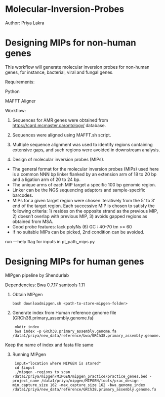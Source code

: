 # Molecular-Inversion-Probes

Author: Priya Lakra

# Designing MIPs for non-human genes
 
This workflow will generate molecular inversion probes for non-human genes, for instance, bacterial, viral and fungal genes.

Requirements:

Python 

MAFFT Aligner

Workflow: 
1. Sequences for AMR genes were obtained from https://card.mcmaster.ca/ontology/ database.
2. Sequences were aligned using MAFFT.sh script.
3. Multiple sequence alignment was used to identify regions containing extensive gaps, and such regions were avoided in downstream analysis.


4. Design of molecular inversion probes (MIPs).
- The general format for the molecular inversion probes (MIPs) used here is a common NNN bp linker flanked by an extension arm of 18 to 20 bp and a ligation arm of 20 to 24 bp.
- The unique arms of each MIP target a specific 100 bp genomic region. 
- Linker can be the NGS sequencing adaptors and sample-specific barcodes. 
- MIPs for a given target region were chosen iteratively from the 5' to 3' end of the target region. Each successive MIP is chosen to satisfy the following criteria: 1) resides on the opposite strand as the previous MIP, 2) doesn’t overlap with previous MIP, 3) avoids gapped regions as obtained from MSA. 
- Good probe features: lack polyNs (6) GC : 40-70 tm >= 60
- If no suitable MIPs can be picked, 2nd condition can be avoided.

run —help flag for inputs in pl_path_mips.py


# Designing MIPs for human genes

MIPgen pipeline by Shendurlab 

Dependencies:
Bwa 0.7.17
samtools 1.11


1. Obtain MIPgen
    
       bash downloadmipgen.sh <path-to-store-mipgen-folder>


2. Generate index from Human reference genome file (GRCh38.primary_assembly.genome.fa)
        
        mkdir index
        bwa index -p GRCh38.primary_assembly.genome.fa  /data1/priya/new_data/reference/bwa/GRCh38.primary_assembly.genome.fa  

Keep the name of index and fasta file same

3. Running MIPgen
        
        input="location where MIPGEN is stored"
        cd $input
        ./mipgen -regions_to_scan /data1/priya/mipgen/MIPGEN/mipgen_practice/practice_genes.bed -project_name /data1/priya/mipgen/MIPGEN/tools/prac_design -min_capture_size 162 -max_capture_size 162 -bwa_genome_index /data1/priya/new_data/reference/GRCh38.primary_assembly.genome.fa




